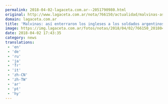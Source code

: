 ```yaml
---
permalink: 2018-04-02-lagaceta.com.ar--2051790980.html
original: http://www.lagaceta.com.ar/nota/766150/actualidad/malvinas-asi-enterraron-ingleses-soldados-argentinos-murieron-guerra.html
domain: lagaceta.com.ar
title: 'Malvinas: así enterraron los ingleses a los soldados argentinos que murieron en la guerra'
image: https://img.lagaceta.com.ar/fotos/notas/2018/04/02/766150_20180402142356.jpg
date: 2018-04-02 17:43:35
category: news
translations: 
 - 'en'
 - 'de'
 - 'ru'
 - 'ja'
 - 'fr'
 - 'it'
 - 'zh-CN'
 - 'zh-TW'
 - 'ar'
 - 'pt'
 - 'hy'
---
```


